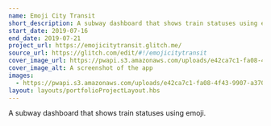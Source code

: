 ```yaml
---
name: Emoji City Transit
short_description: A subway dashboard that shows train statuses using emoji.
start_date: 2019-07-16
end_date: 2019-07-21
project_url: https://emojicitytransit.glitch.me/
source_url: https://glitch.com/edit/#!/emojicitytransit
cover_image_url: https://pwapi.s3.amazonaws.com/uploads/e42ca7c1-fa08-4f43-9907-a37002a97ba8
cover_image_alt: A screenshot of the app
images:
  - https://pwapi.s3.amazonaws.com/uploads/e42ca7c1-fa08-4f43-9907-a37002a97ba8
layout: layouts/portfolioProjectLayout.hbs
---
```


A subway dashboard that shows train statuses using emoji.